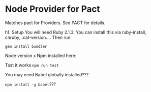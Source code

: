 Node Provider for Pact
=======

Matches pact for Providers. See PACT for details.

h1. Setup
You will need Ruby 2.1.3. You can install this via ruby-install, chruby, .cat-version....
Then run
```
gem install bundler
```


Node version x
Npm installed here:

Test it works `npm run test`

You may need Babel globally installed???

`npm install -g babel`???


